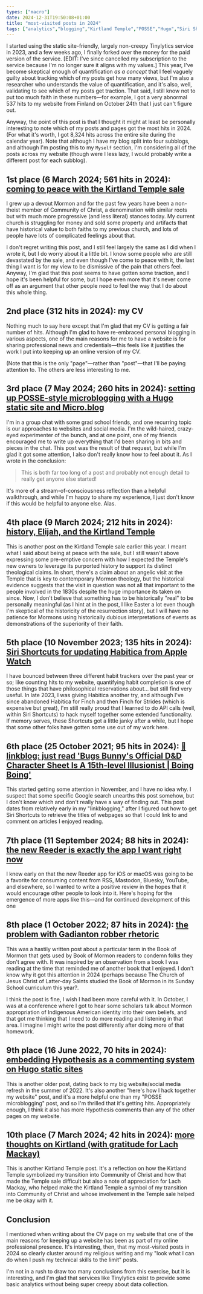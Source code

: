 ```yaml
---
types: ["macro"]
date: 2024-12-31T19:50:08+01:00
title: "most-visited posts in 2024"
tags: ["analytics","blogging","Kirtland Temple","POSSE","Hugo","Siri Shortcuts","Hypothesis"]
---
```


I started using the static site-friendly, largely non-creepy Tinylytics service in 2023, and a few weeks ago, I finally forked over the money for the paid version of the service. [EDIT: I've since cancelled my subscription to the service because I'm no longer sure it aligns with my values.] This year, I've become skeptical enough of quantification *as a concept* that I feel vaguely guilty about tracking which of my posts get how many views, but I'm also a researcher who understands the value of quantification, and it's also, well, validating to see which of my posts get traction. That said, I still know not to put too much faith in these numbers—for example, I got a very abnormal 537 hits to my website from Finland on October 24th that I just can't figure out. 

Anyway, the point of this post is that I thought it might at least be personally interesting to note which of my posts and pages got the most hits in 2024. (For what it's worth, I got 8,324 hits across the entire site during the calendar year). Note that although I have my blog split into four subblogs, and although I'm posting this to my `Myself` section, I'm considering all of the posts across my website (though were I less lazy, I would probably write a different post for each subblog).

## 1st place (6 March 2024; 561 hits in 2024): [coming to peace with the Kirtland Temple sale](https://spencergreenhalgh.com/communities/coming-to-peace-with-the-kirtland-temple-sale/)

I grew up a devout Mormon and for the past few years have been a non-theist member of Community of Christ, a denomination with similar roots but with much more progressive (and less literal) stances today. My current church is struggling for money and sold some property and artifacts that have historical value to both faiths to my previous church, and lots of people have lots of complicated feelings about that. 

I don't regret writing this post, and I still feel largely the same as I did when I wrote it, but I do worry about it a little bit. I know some people who are still devastated by the sale, and even though I've come to peace with it, the last thing I want is for my view to be dismissive of the pain that others feel. Anyway, I'm glad that this post seems to have gotten some traction, and I hope it's been helpful for some, but I hope even more that it's never come off as an argument that other people need to feel the way that I do about this whole thing.

## 2nd place (312 hits in 2024): my CV

Nothing much to say here except that I'm glad that my CV is getting a fair number of hits. Although I'm glad to have re-embraced personal blogging in various aspects, one of the main reasons for me to have a website is for sharing professional news and credentials—this feels like it justifies the work I put into keeping up an online version of my CV.

(Note that this is the only "page"—rather than "post"—that I'll be paying attention to. The others are less interesting to me. 

## 3rd place (7 May 2024; 260 hits in 2024): [setting up POSSE-style microblogging with a Hugo static site and Micro.blog](https://spencergreenhalgh.com/myself/setting-up-posse-style-microblogging-on-a-hugo-static-site/)

I'm in a group chat with some grad school friends, and one recurring topic is our approaches to websites and social media. I'm the wild-haired, crazy-eyed experimenter of the bunch, and at one point, one of my friends encouraged me to write up everything that I'd been sharing in bits and pieces in the chat. This post was the result of that request, but while I'm glad it got some attention, I also don't really know how to feel about it. As I wrote in the conclusion:

> This is both far too long of a post and probably not enough detail to really get anyone else started!

It's more of a stream-of-consciousness reflection than a helpful walkthrough, and while I'm happy to share my experience, I just don't know if this would be helpful to anyone else. Alas.

## 4th place (9 March 2024; 212 hits in 2024): [history, Elijah, and the Kirtland Temple](https://spencergreenhalgh.com/communities/elijah-and-the-kirtland-temple/)

This is another post on the Kirtland Temple sale earlier this year. I meant what I said about being at peace with the sale, but I still wasn't above expressing some pre-emptive concern with how I expected the Temple's new owners to leverage its purported history to support its distinct theological claims. In short, there's a claim about an angelic visit at the Temple that is key to contemporary Mormon theology, but the historical evidence suggests that the visit in question was not all that important to the people involved in the 1830s despite the huge importance its taken on since. Now, I don't believe that something has to be historically "real" to be personally meaningful (as I hint at in the post, I like Easter a lot even though I'm skeptical of the historicity of the resurrection story), but I will have no patience for Mormons using historically dubious interpretations of events as demonstrations of the superiority of their faith.

## 5th place (10 November 2023; 135 hits in 2024): [Siri Shortcuts for updating Habitica from Apple Watch](https://spencergreenhalgh.com/myself/siri-shortcuts-for-updating-habitica-from-apple-watch/)

I have bounced between three different habit trackers over the past year or so; like counting hits to my website, quantifying habit completion is one of those things that have philosophical reservations about... but still find very useful. In late 2023, I was giving Habitica another try, and although I've since abandoned Habitica for Finch and then Finch for Strides (which is expensive but great), I'm still really proud that I learned to do API calls (well, within Siri Shortcuts) to hack myself together some extended functionality. If memory serves, these Shortcuts got a little janky after a while, but I hope that some other folks have gotten some use out of my work here.

## 6th place (25 October 2021; 95 hits in 2024): [🔗 linkblog: just read 'Bugs Bunny's Official D&D Character Sheet Is A 15th-level Illusionist | Boing Boing'](https://spencergreenhalgh.com/myself/2021-10-25-a-fun/)

This started getting some attention in November, and I have no idea why. I suspect that some specific Google search unearths this post somehow, but I don't know which and don't really have a way of finding out. This post dates from relatively early in my "linkblogging," after I figured out how to get Siri Shortcuts to retrieve the titles of webpages so that I could link to and comment on articles I enjoyed reading. 

## 7th place (11 September 2024; 88 hits in 2024): [the new Reeder is exactly the app I want right now](https://spencergreenhalgh.com/myself/the-new-reeder-is-exactly-the-app-i-want-right-now/)

I knew early on that the new Reeder app for iOS or macOS was going to be a favorite for consuming content from RSS, Mastodon, Bluesky, YouTube, and elsewhere, so I wanted to write a positive review in the hopes that it would encourage other people to look into it. Here's hoping for the emergence of more apps like this—and for continued development of this one

## 8th place (1 October 2022; 87 hits in 2024): [the problem with Gadianton robber rhetoric](https://spencergreenhalgh.com/communities/the-problem-with-gadianton-robber-rhetoric/)

This was a hastily written post about a particular term in the Book of Mormon that gets used by Book of Mormon readers to condemn folks they don't agree with. It was inspired by an observation from a book I was reading at the time that reminded me of another book that I enjoyed. I don't know why it got this attention in 2024 (perhaps because The Church of Jesus Christ of Latter-day Saints studied the Book of Mormon in its Sunday School curriculum this year?. 

I think the post is fine, I wish I had been more careful with it. In October, I was at a conference where I got to hear some scholars talk about Mormon appropriation of Indigenous American identity into their own beliefs, and that got me thinking that I need to do more reading and listening in that area. I imagine I might write the post differently after doing more of that homework.

## 9th place (16 June 2022, 70 hits in 2024): [embedding Hypothesis as a commenting system on Hugo static sites](https://spencergreenhalgh.com/myself/embedding-hypothesis-as-a-commenting-system-on-hugo-static-sites/)

This is another older post, dating back to my big website/social media refresh in the summer of 2022. It's also another "here's how I hack together my website" post, and it's a more helpful one than my "POSSE microblogging" post, and so I'm thrilled that it's getting hits. Appropriately enough, I think it also has more Hypothesis comments than any of the other pages on my website. 

## 10th place (7 March 2024; 42 hits in 2024): [more thoughts on Kirtland (with gratitude for Lach Mackay)](https://spencergreenhalgh.com/communities/more-thoughts-on-kirtland/)

This is another Kirtland Temple post. It's a reflection on how the Kirtland Temple symbolized my transition into Community of Christ and how that made the Temple sale difficult but also a note of appreciation for Lach Mackay, who helped make the Kirtland Temple a symbol of my transition into Community of Christ and whose involvement in the Temple sale helped me be okay with it.

## Conclusion

I mentioned when writing about the CV page on my website that one of the main reasons for keeping up a website has been as part of my online professional presence. It's interesting, then, that my most-visited posts in 2024 so clearly cluster around my religious writing and my "look what I can do when I push my technical skills to the limit" posts.

I'm not in a rush to draw too many conclusions from this exercise, but it is interesting, and I'm glad that services like Tinylytics exist to provide some basic analytics without being super creepy about data collection.
